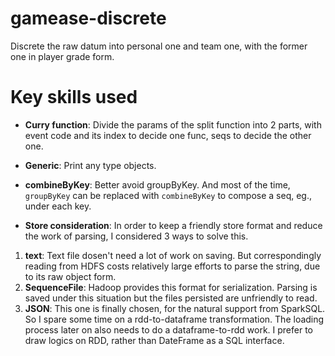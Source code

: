 # gamease-discrete
Discrete the raw datum into personal one and team one, with the former one in player grade form.
# Key skills used
* **Curry function**: Divide the params of the split function into 2 parts, with event code and its 
index to decide one func, seqs to decide the other one.

* **Generic**: Print any type objects.

* **combineByKey**: Better avoid groupByKey. And most of the time, `groupByKey` can be replaced with
`combineByKey` to compose a seq, eg., under each key.

* **Store consideration**: In order to keep a friendly store format and reduce the work of parsing, 
I considered 3 ways to solve this.
1. **text**: Text file dosen't need a lot of work on saving. But correspondingly reading from HDFS
costs relatively large efforts to parse the string, due to its raw object form.
2. **SequenceFile**: Hadoop provides this format for serialization. Parsing is saved under this 
situation but the files persisted are unfriendly to read.
3. **JSON**: This one is finally chosen, for the natural support from SparkSQL. So I spare some time
on a rdd-to-dataframe transformation. The loading process later on also needs to do a 
dataframe-to-rdd work. 
I prefer to draw logics on RDD, rather than DateFrame as a SQL interface.

